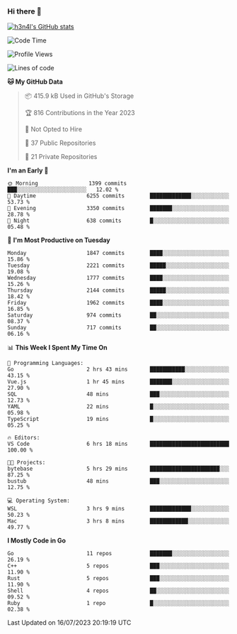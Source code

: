 ### Hi there 👋

[![h3n4l's GitHub stats](https://github-readme-stats.vercel.app/api?username=h3n4l&count_private=true&show_icons=true&theme=radical)](https://github.com/h3n4l/github-readme-stats)

<!--START_SECTION:waka-->
![Code Time](http://img.shields.io/badge/Code%20Time-1%2C405%20hrs%2045%20mins-blue)

![Profile Views](http://img.shields.io/badge/Profile%20Views-0-blue)

![Lines of code](https://img.shields.io/badge/From%20Hello%20World%20I%27ve%20Written-2.9%20million%20lines%20of%20code-blue)

**🐱 My GitHub Data** 

> 📦 415.9 kB Used in GitHub's Storage 
 > 
> 🏆 816 Contributions in the Year 2023
 > 
> 🚫 Not Opted to Hire
 > 
> 📜 37 Public Repositories 
 > 
> 🔑 21 Private Repositories 
 > 
**I'm an Early 🐤** 

```text
🌞 Morning                1399 commits        ███░░░░░░░░░░░░░░░░░░░░░░   12.02 % 
🌆 Daytime                6255 commits        █████████████░░░░░░░░░░░░   53.73 % 
🌃 Evening                3350 commits        ███████░░░░░░░░░░░░░░░░░░   28.78 % 
🌙 Night                  638 commits         █░░░░░░░░░░░░░░░░░░░░░░░░   05.48 % 
```
📅 **I'm Most Productive on Tuesday** 

```text
Monday                   1847 commits        ████░░░░░░░░░░░░░░░░░░░░░   15.86 % 
Tuesday                  2221 commits        █████░░░░░░░░░░░░░░░░░░░░   19.08 % 
Wednesday                1777 commits        ████░░░░░░░░░░░░░░░░░░░░░   15.26 % 
Thursday                 2144 commits        █████░░░░░░░░░░░░░░░░░░░░   18.42 % 
Friday                   1962 commits        ████░░░░░░░░░░░░░░░░░░░░░   16.85 % 
Saturday                 974 commits         ██░░░░░░░░░░░░░░░░░░░░░░░   08.37 % 
Sunday                   717 commits         ██░░░░░░░░░░░░░░░░░░░░░░░   06.16 % 
```


📊 **This Week I Spent My Time On** 

```text
💬 Programming Languages: 
Go                       2 hrs 43 mins       ███████████░░░░░░░░░░░░░░   43.15 % 
Vue.js                   1 hr 45 mins        ███████░░░░░░░░░░░░░░░░░░   27.90 % 
SQL                      48 mins             ███░░░░░░░░░░░░░░░░░░░░░░   12.73 % 
YAML                     22 mins             █░░░░░░░░░░░░░░░░░░░░░░░░   05.98 % 
TypeScript               19 mins             █░░░░░░░░░░░░░░░░░░░░░░░░   05.25 % 

🔥 Editors: 
VS Code                  6 hrs 18 mins       █████████████████████████   100.00 % 

🐱‍💻 Projects: 
bytebase                 5 hrs 29 mins       ██████████████████████░░░   87.25 % 
bustub                   48 mins             ███░░░░░░░░░░░░░░░░░░░░░░   12.75 % 

💻 Operating System: 
WSL                      3 hrs 9 mins        █████████████░░░░░░░░░░░░   50.23 % 
Mac                      3 hrs 8 mins        ████████████░░░░░░░░░░░░░   49.77 % 
```

**I Mostly Code in Go** 

```text
Go                       11 repos            ███████░░░░░░░░░░░░░░░░░░   26.19 % 
C++                      5 repos             ███░░░░░░░░░░░░░░░░░░░░░░   11.90 % 
Rust                     5 repos             ███░░░░░░░░░░░░░░░░░░░░░░   11.90 % 
Shell                    4 repos             ██░░░░░░░░░░░░░░░░░░░░░░░   09.52 % 
Ruby                     1 repo              █░░░░░░░░░░░░░░░░░░░░░░░░   02.38 % 
```




 Last Updated on 16/07/2023 20:19:19 UTC
<!--END_SECTION:waka-->

